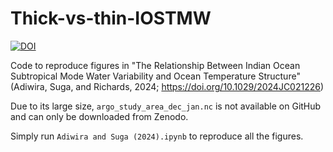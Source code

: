 # Thick-vs-thin-IOSTMW

<a href="https://zenodo.org/doi/10.5281/zenodo.10948905"><img src="https://zenodo.org/badge/784187978.svg" alt="DOI"></a>

Code to reproduce figures in "The Relationship Between Indian Ocean Subtropical Mode Water Variability and Ocean Temperature Structure" (Adiwira, Suga, and Richards, 2024; https://doi.org/10.1029/2024JC021226)

Due to its large size, `argo_study_area_dec_jan.nc` is not available on GitHub and can only be downloaded from Zenodo. 

Simply run `Adiwira and Suga (2024).ipynb` to reproduce all the figures.
